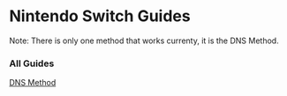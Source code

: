 # Nintendo Switch Guides

Note: There is only one method that works currenty, it is the DNS Method.

### All Guides

[DNS Method](DNS.md)